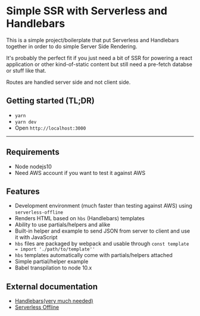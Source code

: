 # Simple SSR with Serverless and Handlebars

This is a simple project/boilerplate that put Serverless and Handlebars together in order to do simple Server Side Rendering.

It's probably the perfect fit if you just need a bit of SSR for powering a react application or other kind-of-static content but still need a pre-fetch databse or stuff like that.

Routes are handled server side and not client side.

## Getting started (TL;DR)

- `yarn`
- `yarn dev`
- Open `http://localhost:3000`

---

## Requirements

- Node nodejs10
- Need AWS account if you want to test it against AWS

## Features

- Development environment (much faster than testing against AWS) using `serverless-offline`
- Renders HTML based on `hbs` (Handlebars) templates
- Ability to use partials/helpers and alike
- Built-in helper and example to send JSON from server to client and use it with JavaScript
- `hbs` files are packaged by webpack and usable through `const template = import './path/to/template''`
- `hbs` templates automatically come with partials/helpers attached
- Simple partial/helper example
- Babel transpilation to node 10.x

## External documentation

- [Handlebars(very much needed)](https://github.com/pcardune/handlebars-loader )
- [Serverless Offline](https://github.com/dherault/serverless-offline)
